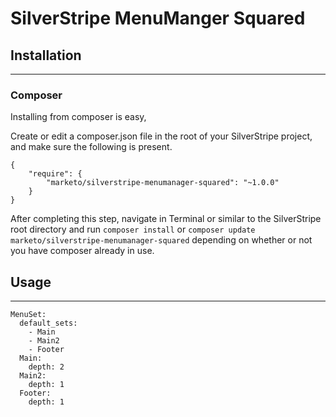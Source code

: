 # SilverStripe MenuManger Squared #

## Installation ##
---
### Composer ###

Installing from composer is easy,

Create or edit a composer.json file in the root of your SilverStripe project, and make sure the following is present.
~~~
{
    "require": {
        "marketo/silverstripe-menumanager-squared": "~1.0.0"
    }
}
~~~
After completing this step, navigate in Terminal or similar to the SilverStripe root directory and run `composer install` or `composer update marketo/silverstripe-menumanager-squared` depending on whether or not you have composer already in use.

## Usage ##
---
~~~
MenuSet:
  default_sets:
    - Main
    - Main2
    - Footer
  Main:
    depth: 2
  Main2:
    depth: 1
  Footer:
    depth: 1
~~~
